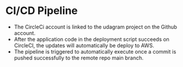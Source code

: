 # CI/CD Pipeline

- The CircleCi account is linked to the udagram project on the Github account.
- After the application code in the deployment script succeeds on CircleCI, the updates will automatically be deploy to AWS.
- The pipeline is triggered to automatically execute once a commit is pushed successfully to the remote repo main branch.
